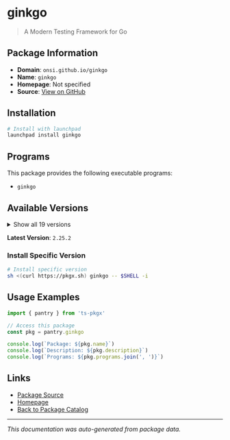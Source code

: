 # ginkgo

> A Modern Testing Framework for Go

## Package Information

- **Domain**: `onsi.github.io/ginkgo`
- **Name**: `ginkgo`
- **Homepage**: Not specified
- **Source**: [View on GitHub](https://github.com/pkgxdev/pantry/tree/main/projects/onsi.github.io/ginkgo/package.yml)

## Installation

```bash
# Install with launchpad
launchpad install ginkgo
```

## Programs

This package provides the following executable programs:

- `ginkgo`

## Available Versions

<details>
<summary>Show all 19 versions</summary>

- `2.25.2`, `2.25.1`, `2.25.0`, `2.24.0`, `2.23.4`
- `2.23.3`, `2.23.2`, `2.23.1`, `2.23.0`, `2.22.2`
- `2.22.1`, `2.22.0`, `2.21.0`, `2.20.2`, `2.20.1`
- `2.20.0`, `2.19.1`, `2.19.0`, `2.18.0`

</details>

**Latest Version**: `2.25.2`

### Install Specific Version

```bash
# Install specific version
sh <(curl https://pkgx.sh) ginkgo -- $SHELL -i
```

## Usage Examples

```typescript
import { pantry } from 'ts-pkgx'

// Access this package
const pkg = pantry.ginkgo

console.log(`Package: ${pkg.name}`)
console.log(`Description: ${pkg.description}`)
console.log(`Programs: ${pkg.programs.join(', ')}`)
```

## Links

- [Package Source](https://github.com/pkgxdev/pantry/tree/main/projects/onsi.github.io/ginkgo/package.yml)
- [Homepage](#)
- [Back to Package Catalog](../../../package-catalog.md)

---

*This documentation was auto-generated from package data.*
